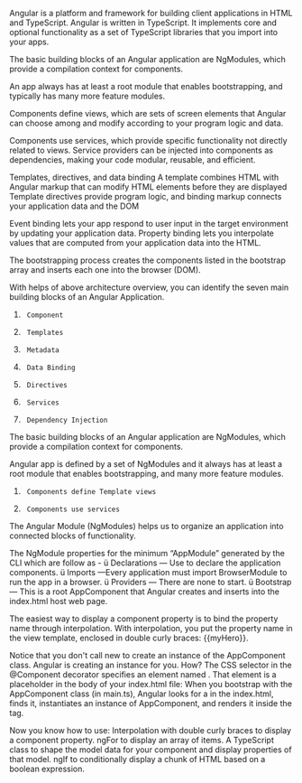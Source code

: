 Angular is a platform and framework for building client applications in HTML and TypeScript. 
Angular is written in TypeScript. 
It implements core and optional functionality as a set of TypeScript libraries that you import into your apps.

The basic building blocks of an Angular application are NgModules, which provide a compilation context for components.

An app always has at least a root module that enables bootstrapping, and typically has many more feature modules.

Components define views, which are sets of screen elements that Angular can choose among and modify according to your 
program logic and data.

Components use services, which provide specific functionality not directly related to views. 
Service providers can be injected into components as dependencies, making your code modular, reusable, and efficient.

Templates, directives, and data binding
A template combines HTML with Angular markup that can modify HTML elements before they are displayed
Template directives provide program logic, and binding markup connects your application data and the DOM

Event binding lets your app respond to user input in the target environment by updating your application data.
Property binding lets you interpolate values that are computed from your application data into the HTML.

<!https://angular.io/generated/images/guide/architecture/overview2.png>

The bootstrapping process creates the components listed in the bootstrap array and inserts each one into the browser (DOM).

With helps of above architecture overview, you can identify the seven main building blocks of an Angular Application.
1.      Component
2.      Templates
3.      Metadata
4.      Data Binding
5.      Directives
6.      Services
7.      Dependency Injection

The basic building blocks of an Angular application are NgModules, which provide a compilation context for components.

Angular app is defined by a set of NgModules and it always has at least a root module that enables bootstrapping, and many more feature modules.
1.      Components define Template views

2.      Components use services

The Angular Module (NgModules) helps us to organize an application into connected blocks of functionality.

The NgModule properties for the minimum “AppModule” generated by the CLI which are follow as -
ü  Declarations — Use to declare the application components.
ü  Imports —Every application must import BrowserModule to run the app in a browser.
ü  Providers — There are none to start.
ü  Bootstrap — This is a root AppComponent that Angular creates and inserts into the index.html host web page.

The easiest way to display a component property is to bind the property name through interpolation. With interpolation, you put the property name in the view template, enclosed in double curly braces: {{myHero}}.

Notice that you don't call new to create an instance of the AppComponent class. Angular is creating an instance for you. How?
The CSS selector in the @Component decorator specifies an element named <app-root>. That element is a placeholder in the body of your index.html file:
When you bootstrap with the AppComponent class (in main.ts), Angular looks for a <app-root> in the index.html, finds it, instantiates an instance of AppComponent, and renders it inside the <app-root> tag.

Now you know how to use:
Interpolation with double curly braces to display a component property.
ngFor to display an array of items.
A TypeScript class to shape the model data for your component and display properties of that model.
ngIf to conditionally display a chunk of HTML based on a boolean expression.
